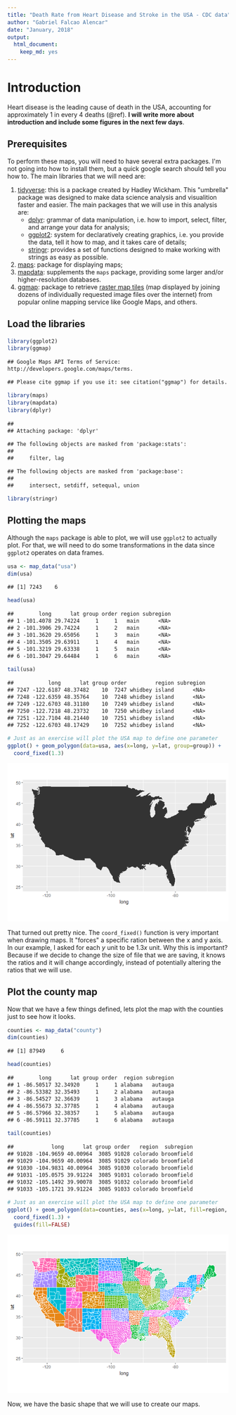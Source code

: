 ```yaml
---
title: "Death Rate from Heart Disease and Stroke in the USA - CDC data"
author: "Gabriel Falcao Alencar"
date: "January, 2018"
output: 
  html_document: 
    keep_md: yes
---
```




# Introduction

Heart disease is the leading cause of death in the USA, accounting for approximately 1 in every 4 deaths (@ref). **I will write more about introduction and include some figures in the next few days**.

## Prerequisites

To perform these maps, you will need to have several extra packages. I'm not going into how to install them, but a quick google search should tell you how to. The main libraries that we will need are:

1. [tidyverse](https://www.tidyverse.org/): this is a package created by Hadley Wickham. This "umbrella" package was designed to make data science analysis and visualition faster and easier. The main packages that we will use in this analysis are:
    + [dplyr](http://dplyr.tidyverse.org/): grammar of data manipulation, i.e. how to import, select, filter, and arrange your data for analysis;
    + [ggplot2](http://ggplot2.tidyverse.org/): system for declaratively creating graphics, i.e. you provide the data, tell it how to map, and it takes care of details;
    + [stringr](http://stringr.tidyverse.org/): provides a set of functions designed to make working with strings as easy as possible.
2. [maps](https://cran.r-project.org/web/packages/maps/README.html): package for displaying maps;
3. [mapdata](https://www.rdocumentation.org/packages/mapdata/versions/2.2-6): supplements the `maps` package, providing some larger and/or higher-resolution databases.
4. [ggmap](https://github.com/dkahle/ggmap): package to retrieve [raster map tiles](https://en.wikipedia.org/wiki/Tiled_web_map) (map displayed by joining dozens of individually requested image files over the internet) from popular online mapping service like Google Maps, and others.

## Load the libraries

```r
library(ggplot2)
library(ggmap)
```

```
## Google Maps API Terms of Service: http://developers.google.com/maps/terms.
```

```
## Please cite ggmap if you use it: see citation("ggmap") for details.
```

```r
library(maps)
library(mapdata)
library(dplyr)
```

```
## 
## Attaching package: 'dplyr'
```

```
## The following objects are masked from 'package:stats':
## 
##     filter, lag
```

```
## The following objects are masked from 'package:base':
## 
##     intersect, setdiff, setequal, union
```

```r
library(stringr)
```

## Plotting the maps

Although the `maps` package is able to plot, we will use `ggplot2` to actually plot. For that, we will need to do some transformations in the data since `ggplot2` operates on data frames.


```r
usa <- map_data("usa")
dim(usa)
```

```
## [1] 7243    6
```

```r
head(usa)
```

```
##        long      lat group order region subregion
## 1 -101.4078 29.74224     1     1   main      <NA>
## 2 -101.3906 29.74224     1     2   main      <NA>
## 3 -101.3620 29.65056     1     3   main      <NA>
## 4 -101.3505 29.63911     1     4   main      <NA>
## 5 -101.3219 29.63338     1     5   main      <NA>
## 6 -101.3047 29.64484     1     6   main      <NA>
```

```r
tail(usa)
```

```
##           long      lat group order         region subregion
## 7247 -122.6187 48.37482    10  7247 whidbey island      <NA>
## 7248 -122.6359 48.35764    10  7248 whidbey island      <NA>
## 7249 -122.6703 48.31180    10  7249 whidbey island      <NA>
## 7250 -122.7218 48.23732    10  7250 whidbey island      <NA>
## 7251 -122.7104 48.21440    10  7251 whidbey island      <NA>
## 7252 -122.6703 48.17429    10  7252 whidbey island      <NA>
```

```r
# Just as an exercise will plot the USA map to define one parameter
ggplot() + geom_polygon(data=usa, aes(x=long, y=lat, group=group)) +
  coord_fixed(1.3)
```

![](cvd-map-markdown_files/figure-html/plot-map-1.png)<!-- -->

That turned out pretty nice. The `coord_fixed()` function is very important when drawing maps. It "forces" a specific ration between the x and y axis. In our example, I asked for each *y* unit to be 1.3*x* unit. Why this is important? Because if we decide to change the size of file that we are saving, it knows the ratios and it will change accordingly, instead of potentially altering the ratios that we will use.

## Plot the county map

Now that we have a few things defined, lets plot the map with the counties just to see how it looks.


```r
counties <- map_data("county")
dim(counties)
```

```
## [1] 87949     6
```

```r
head(counties)
```

```
##        long      lat group order  region subregion
## 1 -86.50517 32.34920     1     1 alabama   autauga
## 2 -86.53382 32.35493     1     2 alabama   autauga
## 3 -86.54527 32.36639     1     3 alabama   autauga
## 4 -86.55673 32.37785     1     4 alabama   autauga
## 5 -86.57966 32.38357     1     5 alabama   autauga
## 6 -86.59111 32.37785     1     6 alabama   autauga
```

```r
tail(counties)
```

```
##            long      lat group order   region  subregion
## 91028 -104.9659 40.00964  3085 91028 colorado broomfield
## 91029 -104.9659 40.00964  3085 91029 colorado broomfield
## 91030 -104.9831 40.00964  3085 91030 colorado broomfield
## 91031 -105.0575 39.91224  3085 91031 colorado broomfield
## 91032 -105.1492 39.90078  3085 91032 colorado broomfield
## 91033 -105.1721 39.91224  3085 91033 colorado broomfield
```

```r
# Just as an exercise will plot the USA map to define one parameter
ggplot() + geom_polygon(data=counties, aes(x=long, y=lat, fill=region, group=group), color="white") +
  coord_fixed(1.3) +
  guides(fill=FALSE)
```

![](cvd-map-markdown_files/figure-html/county-map-1.png)<!-- -->

Now, we have the basic shape that we will use to create our maps.

